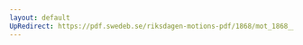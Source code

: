 ```yaml
---
layout: default
UpRedirect: https://pdf.swedeb.se/riksdagen-motions-pdf/1868/mot_1868__ak__00150/mot_1868__ak__00150_001.pdf
---
```

